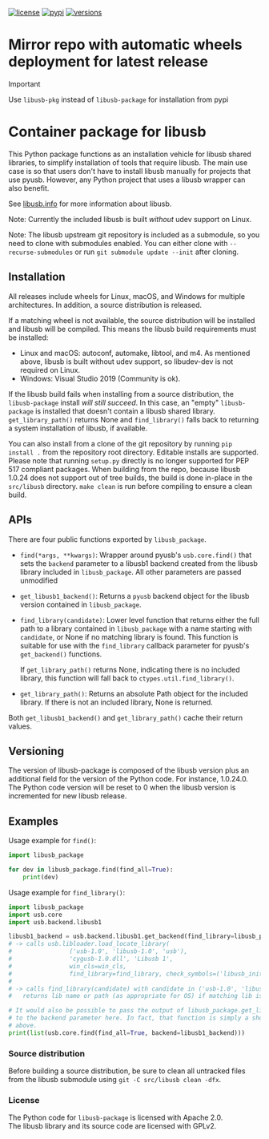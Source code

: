 [![license]][LGPL-3]
[![pypi]][PyPiUrl]
[![versions]][sources]

[sources]:
https://github.com/o-murphy/libusb-pkg
[license]:
https://img.shields.io/github/license/o-murphy/libusb-pkg?style=flat-square
[LGPL-3]:
https://opensource.org/licenses/LGPL-3.0-only
[pypi]:
https://img.shields.io/pypi/v/libusb-pkg?style=flat-square&logo=pypi
[PyPiUrl]:
https://pypi.org/project/libusb-pkg/
[versions]:
https://img.shields.io/pypi/pyversions/libusb-pkg?style=flat-square

# Mirror repo with automatic wheels deployment for latest release
> [!IMPORTANT]
> Use `libusb-pkg` instead of `libusb-package` for installation from pypi 

# Container package for libusb

This Python package functions as an installation vehicle for libusb shared libraries, to
simplify installation of tools that require libusb. The main use case is so that users
don't have to install libusb manually for projects that use pyusb. However, any Python
project that uses a libusb wrapper can also benefit.

See [libusb.info](https://libusb.info) for more information about libusb.

Note: Currently the included libusb is built _without_ udev support on Linux.

Note: The libusb upstream git repository is included as a submodule, so you need to clone with submodules
enabled. You can either clone with `--recurse-submodules` or run `git submodule update --init` after cloning.


## Installation

All releases include wheels for Linux, macOS, and Windows for multiple architectures. In addition, a source
distribution is released.

If a matching wheel is not available, the source distribution will be installed and libusb will be compiled.
This means the libusb build requirements must be installed:

- Linux and macOS: autoconf, automake, libtool, and m4. As mentioned above, libusb is built without udev support,
    so libudev-dev is not required on Linux.
- Windows: Visual Studio 2019 (Community is ok).

If the libusb build fails when installing from a source distribution, the `libusb-package` install _will still
succeed_. In this case, an "empty" `libusb-package` is installed that doesn't contain a libusb shared library.
`get_library_path()` returns None and `find_library()` falls back to returning a system installation of libusb,
if available.

You can also install from a clone of the git repository by running `pip install .` from the repository root directory.
Editable installs are supported. Please note that running `setup.py` directly is no longer supported for PEP 517
compliant packages. When building from the repo, because libusb 1.0.24 does not support out of tree builds, the build is
done in-place in the `src/libusb` directory. `make clean` is run before compiling to ensure a clean build.


## APIs

There are four public functions exported by `libusb_package`.

- `find(*args, **kwargs)`: Wrapper around pyusb's `usb.core.find()` that sets the `backend`
    parameter to a libusb1 backend created from the libusb library included in `libusb_package`.
    All other parameters are passed unmodified

- `get_libusb1_backend()`: Returns a `pyusb` backend object for the libusb version contained
    in `libusb_package`.

- `find_library(candidate)`: Lower level function that returns either the full path to a
    library contained in `libusb_package` with a name starting with `candidate`, or None if
    no matching library is found. This function is suitable for use with the `find_library`
    callback parameter for pyusb's `get_backend()` functions.

    If `get_library_path()` returns None, indicating there is no included library, this function
    will fall back to `ctypes.util.find_library()`.

- `get_library_path()`: Returns an absolute Path object for the included library. If there is not
    an included library, None is returned.

Both `get_libusb1_backend()` and `get_library_path()` cache their return values.


## Versioning

The version of libusb-package is composed of the libusb version plus an additional field for
the version of the Python code. For instance, 1.0.24.0. The Python code version will be reset
to 0 when the libusb version is incremented for new libusb release.


## Examples

Usage example for `find()`:

```py
import libusb_package

for dev in libusb_package.find(find_all=True):
    print(dev)
```


Usage example for `find_library()`:

```py
import libusb_package
import usb.core
import usb.backend.libusb1

libusb1_backend = usb.backend.libusb1.get_backend(find_library=libusb_package.find_library)
# -> calls usb.libloader.load_locate_library(
#                ('usb-1.0', 'libusb-1.0', 'usb'),
#                'cygusb-1.0.dll', 'Libusb 1',
#                win_cls=win_cls,
#                find_library=find_library, check_symbols=('libusb_init',))
#
# -> calls find_library(candidate) with candidate in ('usb-1.0', 'libusb-1.0', 'usb')
#   returns lib name or path (as appropriate for OS) if matching lib is found

# It would also be possible to pass the output of libusb_package.get_libsusb1_backend()
# to the backend parameter here. In fact, that function is simply a shorthand for the line
# above.
print(list(usb.core.find(find_all=True, backend=libusb1_backend)))
```


### Source distribution

Before building a source distribution, be sure to clean all untracked files from the libusb
submodule using `git -C src/libusb clean -dfx`.


### License

The Python code for `libusb-package` is licensed with Apache 2.0.\
The libusb library and its source code are licensed with GPLv2.
